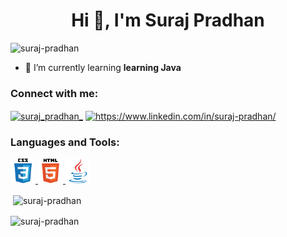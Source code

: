 <h1 align="center">Hi 👋, I'm Suraj Pradhan</h1>
<p align="left"> <img src="https://komarev.com/ghpvc/?username=suraj-pradhan&label=Profile%20views&color=0e75b6&style=flat" alt="suraj-pradhan" /> </p>

- 🌱 I’m currently learning **learning Java**

<h3 align="left">Connect with me:</h3>
<p align="left">
<a href="https://twitter.com/suraj_pradhan_" target="blank"><img align="center" src="https://raw.githubusercontent.com/rahuldkjain/github-profile-readme-generator/master/src/images/icons/Social/twitter.svg" alt="suraj_pradhan_" height="30" width="40" /></a>
<a href="https://linkedin.com/in/suraj-pradhan/" target="blank"><img align="center" src="https://raw.githubusercontent.com/rahuldkjain/github-profile-readme-generator/master/src/images/icons/Social/linked-in-alt.svg" alt="https://www.linkedin.com/in/suraj-pradhan/" height="30" width="40" /></a>
</p>

<h3 align="left">Languages and Tools:</h3>
<p align="left"> <a href="https://www.w3schools.com/css/" target="_blank" rel="noreferrer"> <img src="https://raw.githubusercontent.com/devicons/devicon/master/icons/css3/css3-original-wordmark.svg" alt="css3" width="40" height="40"/> </a> <a href="https://www.w3.org/html/" target="_blank" rel="noreferrer"> <img src="https://raw.githubusercontent.com/devicons/devicon/master/icons/html5/html5-original-wordmark.svg" alt="html5" width="40" height="40"/> </a> <a href="https://www.java.com" target="_blank" rel="noreferrer"> <img src="https://raw.githubusercontent.com/devicons/devicon/master/icons/java/java-original.svg" alt="java" width="40" height="40"/> </a> </p>

<p>&nbsp;<img align="center" src="https://github-readme-stats.vercel.app/api?username=suraj-pradhan&show_icons=true&locale=en" alt="suraj-pradhan" /></p>

<p><img align="center" src="https://github-readme-streak-stats.herokuapp.com/?user=suraj-pradhan&" alt="suraj-pradhan" /></p>
